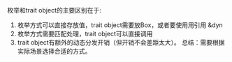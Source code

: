 
枚举和trait object的主要区别在于:
1. 枚举方式可以直接存放值，trait object需要放Box，或者要使用用引用 &dyn
2. 枚举方式需要匹配处理，trait object可以直接调用
3. trait object有额外的动态分发开销（但开销不会差距太大）。
总结：需要根据实际场景选择合适的方式。

